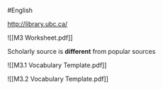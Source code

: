 #English 


http://library.ubc.ca/

![[M3 Worksheet.pdf]]


Scholarly source is **different** from popular sources

![[M3.1 Vocabulary Template.pdf]]

![[M3.2 Vocabulary Template.pdf]]